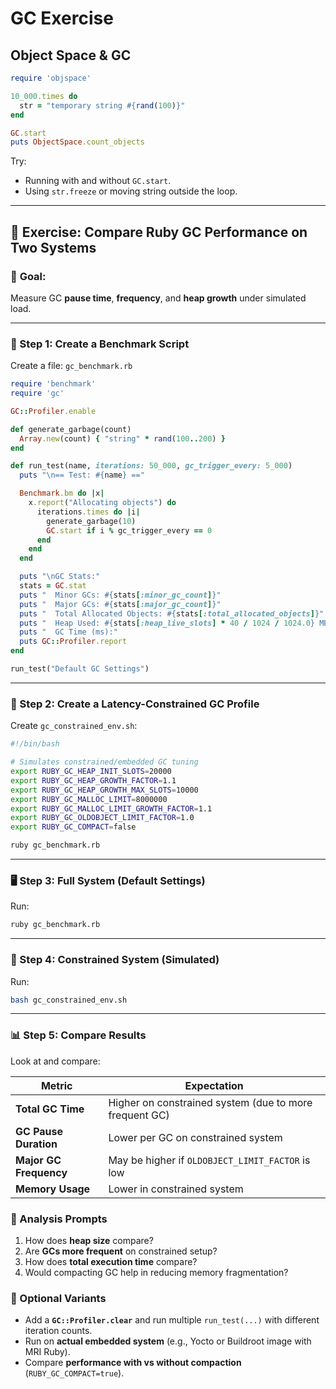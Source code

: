 # GC Exercise

## Object Space & GC

```ruby
require 'objspace'

10_000.times do
  str = "temporary string #{rand(100)}"
end

GC.start
puts ObjectSpace.count_objects
```

Try:

* Running with and without `GC.start`.
* Using `str.freeze` or moving string outside the loop.

---

## 🧪 Exercise: Compare Ruby GC Performance on Two Systems

### 🧰 **Goal:**

Measure GC **pause time**, **frequency**, and **heap growth** under simulated load.

---

### 🧱 Step 1: Create a Benchmark Script

Create a file: `gc_benchmark.rb`

```ruby
require 'benchmark'
require 'gc'

GC::Profiler.enable

def generate_garbage(count)
  Array.new(count) { "string" * rand(100..200) }
end

def run_test(name, iterations: 50_000, gc_trigger_every: 5_000)
  puts "\n== Test: #{name} =="

  Benchmark.bm do |x|
    x.report("Allocating objects") do
      iterations.times do |i|
        generate_garbage(10)
        GC.start if i % gc_trigger_every == 0
      end
    end
  end

  puts "\nGC Stats:"
  stats = GC.stat
  puts "  Minor GCs: #{stats[:minor_gc_count]}"
  puts "  Major GCs: #{stats[:major_gc_count]}"
  puts "  Total Allocated Objects: #{stats[:total_allocated_objects]}"
  puts "  Heap Used: #{stats[:heap_live_slots] * 40 / 1024 / 1024.0} MB"
  puts "  GC Time (ms):"
  puts GC::Profiler.report
end

run_test("Default GC Settings")
```

---

### 🧪 Step 2: Create a Latency-Constrained GC Profile

Create `gc_constrained_env.sh`:

```bash
#!/bin/bash

# Simulates constrained/embedded GC tuning
export RUBY_GC_HEAP_INIT_SLOTS=20000
export RUBY_GC_HEAP_GROWTH_FACTOR=1.1
export RUBY_GC_HEAP_GROWTH_MAX_SLOTS=10000
export RUBY_GC_MALLOC_LIMIT=8000000
export RUBY_GC_MALLOC_LIMIT_GROWTH_FACTOR=1.1
export RUBY_GC_OLDOBJECT_LIMIT_FACTOR=1.0
export RUBY_GC_COMPACT=false

ruby gc_benchmark.rb
```

---

### 🖥️ Step 3: Full System (Default Settings)

Run:

```bash
ruby gc_benchmark.rb
```

---

### 📱 Step 4: Constrained System (Simulated)

Run:

```bash
bash gc_constrained_env.sh
```

---

### 📊 Step 5: Compare Results

Look at and compare:

| Metric                 | Expectation                                            |
| ---------------------- | ------------------------------------------------------ |
| **Total GC Time**      | Higher on constrained system (due to more frequent GC) |
| **GC Pause Duration**  | Lower per GC on constrained system                     |
| **Major GC Frequency** | May be higher if `OLDOBJECT_LIMIT_FACTOR` is low       |
| **Memory Usage**       | Lower in constrained system                            |

### 🧠 Analysis Prompts

1. How does **heap size** compare?
2. Are **GCs more frequent** on constrained setup?
3. How does **total execution time** compare?
4. Would compacting GC help in reducing memory fragmentation?

### 🧩 Optional Variants

* Add a **`GC::Profiler.clear`** and run multiple `run_test(...)` with different iteration counts.
* Run on **actual embedded system** (e.g., Yocto or Buildroot image with MRI Ruby).
* Compare **performance with vs without compaction** (`RUBY_GC_COMPACT=true`).
